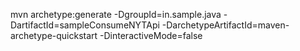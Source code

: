 mvn archetype:generate -DgroupId=in.sample.java -DartifactId=sampleConsumeNYTApi -DarchetypeArtifactId=maven-archetype-quickstart -DinteractiveMode=false